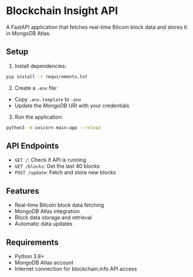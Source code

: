 # Blockchain Insight API

A FastAPI application that fetches real-time Bitcoin block data and stores it in MongoDB Atlas.

## Setup

1. Install dependencies:
```bash
pip install -r requirements.txt
```

2. Create a `.env` file:
- Copy `.env.template` to `.env`
- Update the MongoDB URI with your credentials

3. Run the application:
```bash
python3 -m uvicorn main:app --reload
```

## API Endpoints

- `GET /`: Check if API is running
- `GET /blocks`: Get the last 40 blocks
- `POST /update`: Fetch and store new blocks

## Features

- Real-time Bitcoin block data fetching
- MongoDB Atlas integration
- Block data storage and retrieval
- Automatic data updates

## Requirements

- Python 3.8+
- MongoDB Atlas account
- Internet connection for blockchain.info API access 
